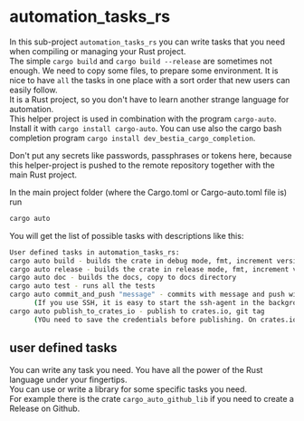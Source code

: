 # automation_tasks_rs

In this sub-project `automation_tasks_rs` you can write tasks that you need when compiling or managing your Rust project.  
The simple `cargo build` and `cargo build --release` are sometimes not enough. We need to copy some files, to prepare some environment. It is nice to have `all` the tasks in one place with a sort order that new users can easily follow.  
It is a Rust project, so you don't have to learn another strange language for automation.  
This helper project is used in combination with the program `cargo-auto`. Install it with `cargo install cargo-auto`.
You can use also the cargo bash completion program `cargo install dev_bestia_cargo_completion`.  

Don't put any secrets like passwords, passphrases or tokens here, because this helper-project is pushed to the remote repository together with the main Rust project.  

In the main  project folder (where the Cargo.toml or Cargo-auto.toml file is) run

```bash
cargo auto
```

You will get the list of possible tasks with descriptions like this:

```bash
User defined tasks in automation_tasks_rs:
cargo auto build - builds the crate in debug mode, fmt, increment version
cargo auto release - builds the crate in release mode, fmt, increment version
cargo auto doc - builds the docs, copy to docs directory
cargo auto test - runs all the tests
cargo auto commit_and_push "message" - commits with message and push with mandatory message
      (If you use SSH, it is easy to start the ssh-agent in the background and ssh-add your credentials for git.)
cargo auto publish_to_crates_io - publish to crates.io, git tag
      (YOu need to save the credentials before publishing. On crates.io get the 'access token'. Then save it locally with the command `cargo login TOKEN`)
```

## user defined tasks

You can write any task you need. You have all the power of the Rust language under your fingertips.  
You can use or write a library for some specific tasks you need.  
For example there is the crate `cargo_auto_github_lib` if you need to create a Release on Github.  

